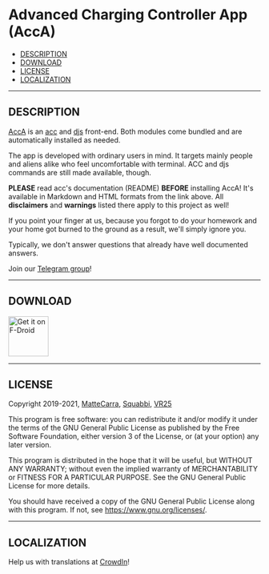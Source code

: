 # Advanced Charging Controller App (AccA)



- [DESCRIPTION](#description)
- [DOWNLOAD](#download)
- [LICENSE](#license)
- [LOCALIZATION](#localization)


---
## DESCRIPTION

[AccA](https://github.com/MatteCarra/AccA) is an [acc](https://github.com/VR-25/acc) and [djs](https://github.com/VR-25/djs) front-end.
Both modules come bundled and are automatically installed as needed.

The app is developed with ordinary users in mind.
It targets mainly people and aliens alike who feel uncomfortable with terminal.
ACC and djs commands are still made available, though.

**PLEASE** read acc's documentation (README) **BEFORE** installing AccA!
It's available in Markdown and HTML formats from the link above.
All **disclaimers** and **warnings** listed there apply to this project as well!

If you point your finger at us, because you forgot to do your homework and your home got burned to the ground as a result, we'll simply ignore you.

Typically, we don't answer questions that already have well documented answers.

Join our [Telegram group](https://t.me/acc_group)!


---
## DOWNLOAD

[<img src="https://fdroid.gitlab.io/artwork/badge/get-it-on.png"
     alt="Get it on F-Droid"
     height="80">](https://f-droid.org/packages/mattecarra.accapp/)


---
## LICENSE

Copyright 2019-2021, [MatteCarra](https://github.com/MatteCarra/), [Squabbi](https://github.com/Squabbi/), [VR25](https://github.com/VR-25/)

This program is free software: you can redistribute it and/or modify
it under the terms of the GNU General Public License as published by
the Free Software Foundation, either version 3 of the License, or
(at your option) any later version.

This program is distributed in the hope that it will be useful,
but WITHOUT ANY WARRANTY; without even the implied warranty of
MERCHANTABILITY or FITNESS FOR A PARTICULAR PURPOSE.  See the
GNU General Public License for more details.

You should have received a copy of the GNU General Public License
along with this program. If not, see <https://www.gnu.org/licenses/>.


---
## LOCALIZATION

Help us with translations at [CrowdIn](https://crowdin.com/project/advanced-charging-controller/)!
